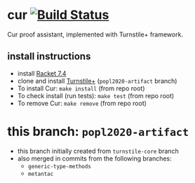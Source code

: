cur [![Build Status](https://travis-ci.org/stchang/cur.svg?branch=popl2020-artifact)](https://travis-ci.org/stchang/cur/)
===

Cur proof assistant, implemented with Turnstile+ framework.

## install instructions
  - install [Racket 7.4](https://download.racket-lang.org/)
  - clone and install [Turnstile+](https://github.com/stchang/macrotypes/tree/popl2020-artifact) (`popl2020-artifact` branch)
  - To install Cur: `make install` (from repo root)
  - To check install (run tests): `make test` (from repo root)
  - To remove Cur: `make remove` (from repo root)

this branch: `popl2020-artifact`
=============================
- this branch initially created from `turnstile-core` branch
- also merged in commits from the following branches:
  - `generic-type-methods`
  - `metantac`

